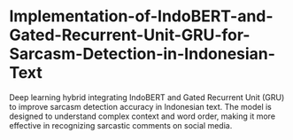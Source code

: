 # Implementation-of-IndoBERT-and-Gated-Recurrent-Unit-GRU-for-Sarcasm-Detection-in-Indonesian-Text
Deep learning hybrid integrating IndoBERT and Gated Recurrent Unit (GRU) to improve sarcasm detection accuracy in Indonesian text. The model is designed to understand complex context and word order, making it more effective in recognizing sarcastic comments on social media.
